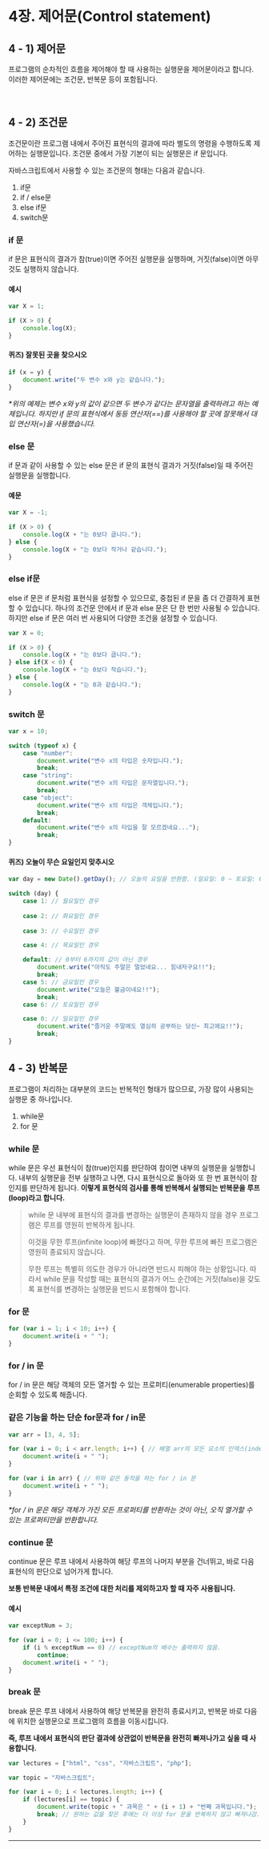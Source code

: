 # 4장. 제어문(Control statement)

## 4 - 1) 제어문

프로그램의 순차적인 흐름을 제어해야 할 때 사용하는 실행문을 제어문이라고 합니다.
이러한 제어문에는 조건문, 반복문 등이 포함됩니다.

<br/>

## 4 - 2) 조건문

조건문이란 프로그램 내에서 주어진 표현식의 결과에 따라 별도의 명령을 수행하도록 제어하는 실행문입니다.
조건문 중에서 가장 기본이 되는 실행문은 if 문입니다.

자바스크립트에서 사용할 수 있는 조건문의 형태는 다음과 같습니다.

1. if문
2. if / else문
3. else if문
4. switch문

### if 문

if 문은 표현식의 결과가 참(true)이면 주어진 실행문을 실행하며, 거짓(false)이면 아무것도 실행하지 않습니다.

#### 예시
```JAVASCRIPT
var X = 1;

if (X > 0) {
    console.log(X);
}
```

#### 퀴즈) 잘못된 곳을 찾으시오
```JAVASCRIPT
if (x = y) {
    document.write("두 변수 x와 y는 같습니다.");
}
```

_*위의 예제는 변수 x와 y의 값이 같으면 두 변수가 같다는 문자열을 출력하려고 하는 예제입니다.
하지만 if 문의 표현식에서 동등 연산자(==)를 사용해야 할 곳에 잘못해서 대입 연산자(=)을 사용했습니다._

### else 문

if 문과 같이 사용할 수 있는 else 문은 if 문의 표현식 결과가 거짓(false)일 때 주어진 실행문을 실행합니다.

#### 예문

```JAVASCRIPT
var X = -1;

if (X > 0) {
    console.log(X + "는 0보다 큽니다.");
} else {
    console.log(X + "는 0보다 작거나 같습니다.");
}
```

### else if문

else if 문은 if 문처럼 표현식을 설정할 수 있으므로, 중첩된 if 문을 좀 더 간결하게 표현할 수 있습니다.
하나의 조건문 안에서 if 문과 else 문은 단 한 번만 사용될 수 있습니다.
하지만 else if 문은 여러 번 사용되어 다양한 조건을 설정할 수 있습니다.

```JAVASCRIPT
var X = 0;

if (X > 0) {
    console.log(X + "는 0보다 큽니다.");
} else if(X < 0) {
    console.log(X + "는 0보다 작습니다.");
} else {
    console.log(X + "는 0과 같습니다.");
}
```

### switch 문

```JAVASCRIPT 
var x = 10;

switch (typeof x) {
    case "number":
        document.write("변수 x의 타입은 숫자입니다.");
        break;
    case "string":
        document.write("변수 x의 타입은 문자열입니다.");
        break;
    case "object":
        document.write("변수 x의 타입은 객체입니다.");
        break;
    default:
        document.write("변수 x의 타입을 잘 모르겠네요...");
        break;
}
```

#### 퀴즈) 오늘이 무슨 요일인지 맞추시오

```JAVASCRIPT
var day = new Date().getDay(); // 오늘의 요일을 반환함. (일요일: 0 ~ 토요일: 6)

switch (day) {
    case 1: // 월요일인 경우
    
    case 2: // 화요일인 경우
    
    case 3: // 수요일인 경우

    case 4: // 목요일인 경우

    default: // 0부터 6까지의 값이 아닌 경우
        document.write("아직도 주말은 멀었네요... 힘내자구요!!");
        break;
    case 5: // 금요일인 경우
        document.write("오늘은 불금이네요!!");
        break;
    case 6: // 토요일인 경우

    case 0: // 일요일인 경우
        document.write("즐거운 주말에도 열심히 공부하는 당신~ 최고에요!!");
        break;
}
```

## 4 - 3) 반복문

프로그램이 처리하는 대부분의 코드는 반복적인 형태가 많으므로, 가장 많이 사용되는 실행문 중 하나입니다.

<ol>
    <li>while문</li>
    <li>for 문</li>
</ol>

### while 문

while 문은 우선 표현식이 참(true)인지를 판단하여 참이면 내부의 실행문을 실행합니다.
내부의 실행문을 전부 실행하고 나면, 다시 표현식으로 돌아와 또 한 번 표현식이 참인지를 판단하게 됩니다.
__이렇게 표현식의 검사를 통해 반복해서 실행되는 반복문을 루프(loop)라고 합니다.__

<blockquote>
while 문 내부에 표현식의 결과를 변경하는 실행문이 존재하지 않을 경우 프로그램은 루프를 영원히 반복하게 됩니다.

이것을 무한 루프(infinite loop)에 빠졌다고 하며, 무한 루프에 빠진 프로그램은 영원히 종료되지 않습니다.

무한 루프는 특별히 의도한 경우가 아니라면 반드시 피해야 하는 상황입니다. 따라서 while 문을 작성할 때는 표현식의 결과가 어느 순간에는 거짓(false)을 갖도록 표현식를 변경하는 실행문을 반드시 포함해야 합니다.
</blockquote>

### for 문

```JAVASCRIPT
for (var i = 1; i < 10; i++) {
    document.write(i + " ");
}
```

### for / in 문

for / in 문은 해당 객체의 모든 열거할 수 있는 프로퍼티(enumerable properties)를 순회할 수 있도록 해줍니다.

### 같은 기능을 하는 단순 for문과 for / in문
```JAVASCRIPT
var arr = [3, 4, 5];

for (var i = 0; i < arr.length; i++) { // 배열 arr의 모든 요소의 인덱스(index)를 출력함.
    document.write(i + " ");
}

for (var i in arr) { // 위와 같은 동작을 하는 for / in 문
    document.write(i + " ");
}
```
_*for / in 문은 해당 객체가 가진 모든 프로퍼티를 반환하는 것이 아닌, 오직 열거할 수 있는 프로퍼티만을 반환합니다._

### continue 문

continue 문은 루프 내에서 사용하여 해당 루프의 나머지 부분을 건너뛰고, 바로 다음 표현식의 판단으로 넘어가게 합니다.

__보통 반복문 내에서 특정 조건에 대한 처리를 제외하고자 할 때 자주 사용됩니다.__

#### 예시 
```JAVASCRIPT
var exceptNum = 3;

for (var i = 0; i <= 100; i++) {
    if (i % exceptNum == 0) // exceptNum의 배수는 출력하지 않음.
        continue;
    document.write(i + " ");
}
```

### break 문

break 문은 루프 내에서 사용하여 해당 반복문을 완전히 종료시키고, 반복문 바로 다음에 위치한 실행문으로 프로그램의 흐름을 이동시킵니다.

__즉, 루프 내에서 표현식의 판단 결과에 상관없이 반복문을 완전히 빠져나가고 싶을 때 사용합니다.__

```JAVASCRIPT
var lectures = ["html", "css", "자바스크립트", "php"];

var topic = "자바스크립트";

for (var i = 0; i < lectures.length; i++) {
    if (lectures[i] == topic) {
        document.write(topic + " 과목은 " + (i + 1) + "번째 과목입니다.");
        break; // 원하는 값을 찾은 후에는 더 이상 for 문을 반복하지 않고 빠져나감.
    }
}
```

***
